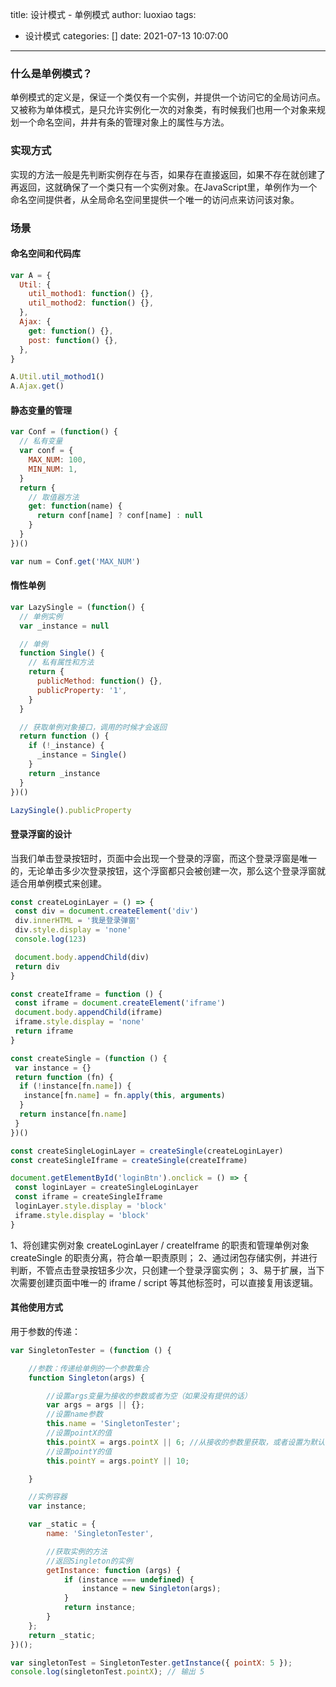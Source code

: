 title: 设计模式 - 单例模式
author: luoxiao
tags:
  - 设计模式
categories: []
date: 2021-07-13 10:07:00
---
### 什么是单例模式？
单例模式的定义是，保证一个类仅有一个实例，并提供一个访问它的全局访问点。又被称为单体模式，是只允许实例化一次的对象类，有时候我们也用一个对象来规划一个命名空间，井井有条的管理对象上的属性与方法。

### 实现方式
实现的方法一般是先判断实例存在与否，如果存在直接返回，如果不存在就创建了再返回，这就确保了一个类只有一个实例对象。在JavaScript里，单例作为一个命名空间提供者，从全局命名空间里提供一个唯一的访问点来访问该对象。

### 场景
#### 命名空间和代码库

```javascript
var A = {
  Util: {
    util_mothod1: function() {},
    util_mothod2: function() {},
  },
  Ajax: {
    get: function() {},
    post: function() {},
  },
}

A.Util.util_mothod1()
A.Ajax.get()
```

#### 静态变量的管理

```javascript
var Conf = (function() {
  // 私有变量
  var conf = {
    MAX_NUM: 100,
    MIN_NUM: 1,
  }
  return {
    // 取值器方法
    get: function(name) {
      return conf[name] ? conf[name] : null
    }
  }
})()

var num = Conf.get('MAX_NUM')
```

#### 惰性单例

```javascript
var LazySingle = (function() {
  // 单例实例
  var _instance = null

  // 单例
  function Single() {
    // 私有属性和方法
    return {
      publicMethod: function() {},
      publicProperty: '1',
    }
  }

  // 获取单例对象接口，调用的时候才会返回
  return function () {
    if (!_instance) {
      _instance = Single()
    }
    return _instance
  }
})()

LazySingle().publicProperty
```

#### 登录浮窗的设计
当我们单击登录按钮时，页面中会出现一个登录的浮窗，而这个登录浮窗是唯一的，无论单击多少次登录按钮，这个浮窗都只会被创建一次，那么这个登录浮窗就适合用单例模式来创建。

```javascript
const createLoginLayer = () => {
 const div = document.createElement('div')
 div.innerHTML = '我是登录弹窗'
 div.style.display = 'none'
 console.log(123)

 document.body.appendChild(div)
 return div
}

const createIframe = function () {
 const iframe = document.createElement('iframe')
 document.body.appendChild(iframe)
 iframe.style.display = 'none'
 return iframe
}

const createSingle = (function () {
 var instance = {}
 return function (fn) {
  if (!instance[fn.name]) {
   instance[fn.name] = fn.apply(this, arguments)
  }
  return instance[fn.name]
 }
})()

const createSingleLoginLayer = createSingle(createLoginLayer)
const createSingleIframe = createSingle(createIframe)

document.getElementById('loginBtn').onclick = () => {
 const loginLayer = createSingleLoginLayer
 const iframe = createSingleIframe
 loginLayer.style.display = 'block'
 iframe.style.display = 'block'
}
```

1、将创建实例对象 createLoginLayer / createIframe 的职责和管理单例对象 createSingle 的职责分离，符合单一职责原则；
2、通过闭包存储实例，并进行判断，不管点击登录按钮多少次，只创建一个登录浮窗实例；
3、易于扩展，当下次需要创建页面中唯一的 iframe / script 等其他标签时，可以直接复用该逻辑。

#### 其他使用方式

用于参数的传递：

```javascript
var SingletonTester = (function () {

    //参数：传递给单例的一个参数集合
    function Singleton(args) {

        //设置args变量为接收的参数或者为空（如果没有提供的话）
        var args = args || {};
        //设置name参数
        this.name = 'SingletonTester';
        //设置pointX的值
        this.pointX = args.pointX || 6; //从接收的参数里获取，或者设置为默认值
        //设置pointY的值
        this.pointY = args.pointY || 10;

    }

    //实例容器
    var instance;

    var _static = {
        name: 'SingletonTester',

        //获取实例的方法
        //返回Singleton的实例
        getInstance: function (args) {
            if (instance === undefined) {
                instance = new Singleton(args);
            }
            return instance;
        }
    };
    return _static;
})();

var singletonTest = SingletonTester.getInstance({ pointX: 5 });
console.log(singletonTest.pointX); // 输出 5 
```